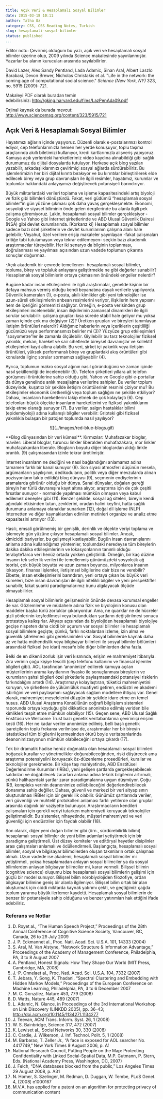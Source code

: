 ```yaml
---
title: Açık Veri & Hesaplamalı Sosyal Bilimler
date: 2015-03-18 10:11
author: Talha Oz
category: CSS, CSS Reading Notes, Turkish
slug: hesaplamali-sosyal-bilimler
status: published
...
```



Editör notu: Çevirmiş olduğum bu yazı, açık veri ve hesaplamalı sosyal bilimler üzerine olup, 2009 yılında Science makalesinde yayınlanmıştır. Yazarlar bu alanın kurucuları arasında sayılabilirler.

David Lazer, Alex Sandy Pentland, Lada Adamic, Sinan Aral, Albert Laszlo Barabasi, Devon Brewer, Nicholas Christakis et al. "Life in the network: the coming age of computational social science." *Science (New York, NY)* 323, no. 5915 (2009): 721.

Makaleyi PDF olarak buradan temin edebilirsiniz: <http://gking.harvard.edu/files/LazPenAda09.pdf>

Orjinal kaynak da burada mevcut: <http://www.sciencemag.org/content/323/5915/721>

Açık Veri & Hesaplamalı Sosyal Bilimler
---------------------------------------

Hayatımızı ağların içinde yaşıyoruz. Düzenli olarak e-postalarımızı kontrol ediyor, cep telefonlarımızla hemen her yerde konuşuyor, toplu taşıma araçlarında akıllı biletimizi kullanıyor, kredi kartlarımızla alışveriş yapıyoruz. Kamuya açık yerlerdeki hareketlerimiz video kaydına alınabildiği gibi sağlık durumumuz da dijital dosyalarda tutuluyor. Herkese açık blog yazıları yazabilir, arkadaşlıklarımızı çevirimiçi sosyal ağlarda sürdürebiliriz. Bu işlemlerimizin her biri dijital kırıntı bırakıyor ve bu kırıntılar birleştirilerek elde edilecek birey veya grup davranışları ile ilgili resimler, hayatımız, kurumlar ve toplumlar hakkındaki anlayışımızı değiştirecek potansiyeli barındırıyor.

Büyük miktarlardaki verileri toplama ve işleme kapasitesindeki artış biyoloji ve fizik gibi bilimleri dönüştürdü. Fakat, veri güdümlü “hesaplamalı sosyal bilimler”in gün yüzüne çıkması çok daha yavaş gerçekleşmekte. Ekonomi, sosyoloji ve siyaset biliminin önde gelen dergilerinde bu alanla ilgili pek çalışma göremiyoruz. Lakin, hesaplamalı sosyal bilimler gerçekleşiyor - Google ve Yahoo gibi İnternet şirketlerinde ve ABD Ulusal Güvenlik Dairesi (NSA) gibi devlet kurumlarında. \[Korkarız ki\] Hesaplamalı sosyal bilimler sadece bazı özel şirketlerin ve devlet kurumlarının çalışma alanı hale gelebilir; Veyahut, özel verilere erişip makaleler yayınlayan -fakat çalışmaları kritiğe tabi tutulamayan veya tekrar edilemeyen- seçkin bazı akademik araştırmacılar türeyebilir. Her iki senaryo da bilginin toplanması, doğrulanması ve yayılması açısından uzun vadede toplumun çıkarına sonuçlar doğurmaz.

-Açık akademik bir çevrede temellenen- hesaplamalı sosyal bilimler, topluma, birey ve topluluk anlayışını geliştirmekle ne gibi değerler sunabilir? Hesaplamalı sosyal bilimlerin ortaya çıkmasının önündeki engeller nelerdir?

Bugüne kadar insan etkileşimleri ile ilgili araştırmalar, genelde kişinin bir defaya mahsus vermiş olduğu kendi beyanatına dayalı verilerle yapılıyordu. Güvenlik kameraları (1), e-posta, akıllı kimlikler gibi yeni teknolojiler ise uzun-süreli etkileşimlerin anbean resimlerini veriyor, ilişkilerin hem yapısını hem de içeriğini görmemizi sağlıyor. Örneğin, e-posta verisinden grup etkileşimleri incelenebilir, insan ilişkilerinin zamansal dinamikleri ile ilgili sorular sorulabilir: çalışma grupları kısa sürede stabil hale geliyor mu yoksa zaman içinde çok mu değişiyor (2)? Üretken grupları ve bireyleri tanımlayan iletişim örüntüleri nelerdir? Aldığımız haberlerin veya içeriklerin çeşitliliği gücümüzü veya performansımızı belirler mi (3)? Yüzyüze grup etkileşimleri “sosyometre”ler ile zamanla ölçülebilir. Giyilebilir bu tarz teknolojiler fiziksel yakınlık, mekan, hareket ve sair cihetlerde bireysel davranışlar ve kollektif etkileşimleri kayıt altına alabilir. Bu veri, şirket içi yakınlık veya iletişim örüntüleri, yüksek performanslı birey ve gruplardaki akış örüntüleri gibi konularda ilginç sorular sormamızı sağlayabilir (4).

Ayrıca, toplumun makro sosyal ağının nasıl göründüğünü ve zaman içinde nasıl şekillendiği de incelenebilir (5). Telefon şirketleri yıllara ait telefon görüşmesi örüntülerine sahip olduğu gibi, Yahoo ve Google gibi e-portallar da dünya genelinde anlık mesajlajma verilerine sahipler. Bu veriler toplum düzeyinde, kuşatıcı bir şekilde iletişim örüntülerinin resmini çiziyor mu? Bu etkileşimler ekonomik üretkenliği veya toplum sağlığını ne şekilde etkiliyor? Dahası, insanların hareketlerini takip etmek de çok kolaylaştı (6). Cep telefonları büyük ölçekte insanların hareketlerini ve fiziksel yakınlıklarını takip etme olanağı sunuyor (7). Bu veriler, salgın hastalıklar bilimi (epidemiyoloji) adına kullanışlı bilgiler verebilir: Gripteki gibi fiziksel yakınlıkla bulaşan bir patojen toplumda nasıl yayılıyor?

<p align="center">  ![](../images/red-blue-blogs.gif)</p>
**Blog dünyasından bir veri kümesi**. Kırmızılar: Muhafazakar bloglar, maviler: Liberal bloglar, turuncu linkler liberalden muhafazakara, mor linkler muhafazakardan liberale. Blogların boyutu diğer bloglardan aldığı linkle orantılı. (9) çalışmasından izinle tekrar üretilmiştir.


İnternet insanların ne dediğini ve nasıl bağlandığını anlamamız adına tamamen farklı bir kanal sunuyor (8). Son siyasi atmosferi düşünün mesela, argümanların yayılışının, dedikoduların, politik veya diğer mevzularda alınan pozisyonların takip edildiği blog dünyası (9), seçmenin endişelerinin aramalarda görünür olduğu bir dünya. Sanal dünyalar, doğaları gereği bireyin her türlü davranışını kayıt altına alıyor, araştırma için de çok çeşitli fırsatlar sunuyor - normalde yapılması mümkün olmayan veya kabul edilemez deneyler gibi (11). Benzer şekilde, sosyal ağ siteleri, bireyin kendi ağındaki etkisinden tutun, zevklerini, oradan halini keyfini, hatta sağlık durumunu anlamaya olanaklar sunarken (12), doğal dil işleme (NLP) İnternetten ve diğer kaynaklardan edinilen metinleri organize ve analiz etme kapasitesini artırıyor (13).

Hasılı, emsali görülmemiş bir genişlik, derinlik ve ölçekte veriyi toplama ve işlemeyle gün yüzüne çıkıyor hesaplamalı sosyal bilimler. Ancak, kimiciddi bariyerler, bu gelişmeyi kısıtlayabilir. Bugün insan davranışlarını anlama adına kullandığımız yöntemler, toplumdaki neredeyse tüm bireylerin dakika dakika etkileşimlerinin ve lokasyonlarının tanımlı olduğu terabyte’larca veri henüz ortada yokken geliştirildi. Örneğin, bir kaç düzine insanın tek seferlik verileri ile temellenmiş günümüzdeki sosyolojik ağ teorisi, çok büyük boyutta ve uzun zaman boyunca, milyonlarca insanın lokasyon, finansal işlemler, iletişimsel bilgilerine dair bize ne verebilir? Elbette, insan etkileşimlerini barındıran, yeni ortaya çıkan bu büyük veri kümeleri, bize insan davranışları ile ilgili nitelikli bilgiler ve yeni perspektifler sunabilir, fakat şuanki paradigmalarımız bunu algılayacak ölçüde olmayabilirler.

Hesaplamalı sosyal bilimlerin gelişmesinin önünde devasa kurumsal engeller de var. Gözlemleme ve müdahele adına fizik ve biyolojinin konusu olan maddeler başka türlü zorluklar çıkarıyordur. Ama, ne quarklar ne de hücreler gizli yönlerinin keşfedilmesi veya bulundukları şartların değiştirilmesi sonucu protestoya kalkışırlar. Altyapı açısından da biyolojiden hesaplamalı biyolojiye geçişe nispeten daha ciddi bir uçurum var sosyal bilimler ile hesaplamalı sosyal bilimlere geçişte; çünkü, farklı noktalardan izleme, izin alma ve güvenlik şifrelemesi gibi gereksinimleri var. Sosyal bilimlerde kaynak daha az ve hatta mühendislik veya bilgisayar bilimleri ile sosyal bilimler bölümleri arasındaki fiziksel (ve idari) mesafe bile diğer bilimlerden daha fazla.

Belki de en dikenli zorluk işin veri kısmında, erişim ve mahremiyet itibarıyla. Zira verinin çoğu kişiye tescilli (cep telefonu kullanımı ve finansal işlemler bilgileri gibi). AOL tarafından ‘anonimize’ edilerek kamuya açılan müşterilerinin arama kayıtlarının fiyasko ile sonuçlanması bireylerin ve kurumların şahsi bilgileri özel şirketlerle paylaşmasındaki potansiyel risklerin farkındalığını artırdı (14). Araştırmayı kolaylaştıran, tüketici mahremiyetini koruyan, ve şirketlere de yükümlülük muafiyeti getiren, endüstri ve akademi işbirliğini ve veri paylaşımını sağlayacak sağlam modellere ihtiyaç var. Genel olarak, mahremiyet meselelerini düzgün bir şekilde idare etme en temel husus. ABD Ulusal Araştırma Konsülünün coğrafi bilgiişlem sistemleri raporunda ortaya koyduğu gibi dikkatlice anonimize edilmiş veriden bile kimlikleri tespit etme mümkün olabiliyor (15). Geçen sene, ABD Ulusal Sağlık Enstitüsü ve Wellcome Trust bazı genetik veritabanlarına çevirimiçi erişimi kesti (16). Her ne kadar veriler anonimize edilmiş, belli başlı genetik işaretçilerin toplu frekansı verilmişse de, araştırmalar her bir bireyin istatistiksel tüm bilgilerini içermesinden ötürü boyle veritabanlarinda deanonimizasyonun mümkün olabileceğini ortaya çıkardı (17).

Tek bir dramatik hadise henüz doğmakta olan hesaplamalı sosyal bilimleri boğacak kurallar ve yönetmelikler doğurabileceğinden, riski düşürecek ama araştırma potensiyelini koruyacak öz-düzenleme prosedürleri, kurallar ve teknolojiler gerekmekte. Bir köşe taşı mahiyetinde, ABD Enstitüsel Değerlendirme Kurumları (IRBs), yeni gelişen şartlarda gerçekleşebilecek saldırıları ve doğabilecek zararları anlama adına teknik bilgilerini artırmalı, çünkü halihazırdaki şartlar zarar paradigmalarına uygun düşmüyor. Çoğu IRB, kompleks verinin deanonimize edilebileceğini değerlendirebilecek donanıma sahip değiller. Dahası, güvenli ve merkezi bir veri altyapısının oluşturulması IRBler için bir gereklilik olabilir. Günümüz şartlarında veriler, veri güvenliği ve muhtelif protokolleri anlaması farklı yetilerde olan gruplar arasında dağınık bir vaziyette bulunuyor. Araştırmacıların kendileri çalışmaları için gerekli veriyi tutarken mahremiyeti koruyacak teknolojiler geliştirmelidir. Bu sistemler, nihayetinde, müşteri mahremiyeti ve veri güvenliği için endüstriler için faydalı olabilir (18).

Son olarak, diğer yeni doğan bilimler gibi (örn., sürdürebilirlik bilimi) hesaplamalı sosyal bilimler de yeni bilim adamlari yetiştirmek için bir paradigma geliştirmeli. Üst düzey komiteler ve editöryal heyetler disiplinler arası çalışmaları anlamalı ve ödüllendirmeli. Başlangıçta, hesaplamalı sosyal bilimler, sosyal ve bilgisayar bilimcilerden oluşan takımların ortak çalışması olmalı. Uzun vadede ise akademi, hesaplamalı sosyal bilimciler mi yetiştirmeli, yoksa hesaplamadan anlayan sosyal bilimciler ya da sosyal bilimlerden anlayan bilgisayar bilimciler mi, karar vermeli. Bilişsel bilimin (cognitive science) oluşumu bize hesaplamalı sosyal bilimlerin gelişimi için güçlü bir model sunuyor. Bilişsel bilim nörobiyolojiden filozofiye, ordan bilgisayar bilimine geniş bir alanla ilgileniyor. Bilişsel bilim ortak bir alan oluşturmak için ciddi miktarda kaynak yatırımı çekti, ve geçtiğimiz çağda toplum yararına büyük ilerlemer kaydetti. Hesaplamalı sosyal bilimlerin de benzer bir potansiyele sahip olduğunu ve benzer yatırımları hak ettiğini ifade edebiliriz.

### Referans ve Notlar

1.  D. Royet al., “The Human Speech Project,” Proceedings of the 28th Annual Conference of Cognitive Science Society, Vancouver, BC, Canada, 26 to 29 July 2009
2.  J. P. Eckmannet al., Proc. Natl. Acad. Sci. U.S.A. 101, 14333 (2004)
3.  S. Aral, M. Van Alstyne, “Network Structure & Information Advantage,” Proceedings of the Academy of Management Conference, Philadelphia, PA, 3 to 8 August 2007
4.  A. Pentland, Honest Signals: How They Shape Our World (MIT Press, Cambridge, MA, 2008)
5.  J.-P. Onnelaet al., Proc. Natl. Acad. Sci. U.S.A. 104, 7332 (2007)
6.  T. Jebara, Y. Song, K. Thadani, “Spectral Clustering and Embedding with Hidden Markov Models,” Proceedings of the European Conference on Machine Learning, Philadelphia, PA, 3 to 6 December 2007
7.  M. C. González, Nature 453, 779 (2008)
8.  D. Watts, Nature 445, 489 (2007)
9.  L. Adamic, N. Glance, in Proceedings of the 3rd International Workshop on Link Discovery (LINKDD 2005), pp. 36–43; http://doi.acm.org/10.1145/1134271.1134277
10. J. Teevan, ACM Trans. Inform. Syst. 26, 1 (2008)
11. W. S. Bainbridge, Science 317, 472 (2007)
12. K. Lewiset al., Social Networks 30, 330 (2008)
13. C. Cardie, J. Wilkerson, J. Inf. Technol. Polit. 5, 1 (2008)
14. M. Barbarao, T. Zeller Jr., “A face is exposed for AOL searcher No. 4417749,” New York Times 9 August 2006, p. A1
15. National Research Council, Putting People on the Map: Protecting Confidentiality with Linked Social-Spatial Data, M.P. Gutmann, P. Stern, Eds. (National Academy Press, Washington, DC, 2007)
16. J. Felch, “DNA databases blocked from the public,” Los Angeles Times 29 August 2008, p. A31
17. N. Homer, S. Szelinger, M. Redman, D. Duggan, W. Tembe, PLoS Genet. 4, (2008) e1000167
18. M.V.A. has applied for a patent on an algorithm for protecting privacy of communication content
